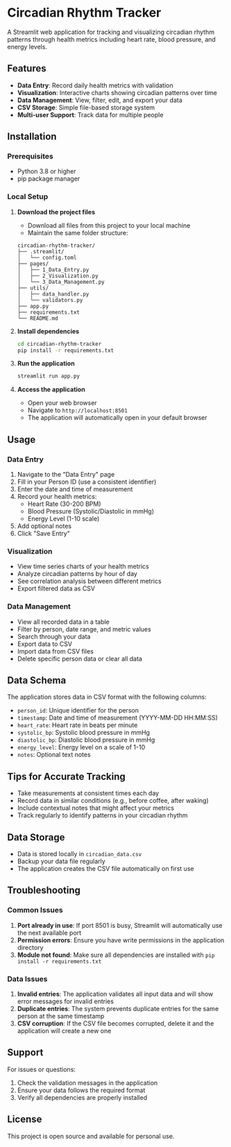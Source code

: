 # Circadian Rhythm Tracker

A Streamlit web application for tracking and visualizing circadian rhythm patterns through health metrics including heart rate, blood pressure, and energy levels.

## Features

- **Data Entry**: Record daily health metrics with validation
- **Visualization**: Interactive charts showing circadian patterns over time
- **Data Management**: View, filter, edit, and export your data
- **CSV Storage**: Simple file-based storage system
- **Multi-user Support**: Track data for multiple people

## Installation

### Prerequisites
- Python 3.8 or higher
- pip package manager

### Local Setup

1. **Download the project files**
   - Download all files from this project to your local machine
   - Maintain the same folder structure:
   ```
   circadian-rhythm-tracker/
   ├── .streamlit/
   │   └── config.toml
   ├── pages/
   │   ├── 1_Data_Entry.py
   │   ├── 2_Visualization.py
   │   └── 3_Data_Management.py
   ├── utils/
   │   ├── data_handler.py
   │   └── validators.py
   ├── app.py
   ├── requirements.txt
   └── README.md
   ```

2. **Install dependencies**
   ```bash
   cd circadian-rhythm-tracker
   pip install -r requirements.txt
   ```

3. **Run the application**
   ```bash
   streamlit run app.py
   ```

4. **Access the application**
   - Open your web browser
   - Navigate to `http://localhost:8501`
   - The application will automatically open in your default browser

## Usage

### Data Entry
1. Navigate to the "Data Entry" page
2. Fill in your Person ID (use a consistent identifier)
3. Enter the date and time of measurement
4. Record your health metrics:
   - Heart Rate (30-200 BPM)
   - Blood Pressure (Systolic/Diastolic in mmHg)
   - Energy Level (1-10 scale)
5. Add optional notes
6. Click "Save Entry"

### Visualization
- View time series charts of your health metrics
- Analyze circadian patterns by hour of day
- See correlation analysis between different metrics
- Export filtered data as CSV

### Data Management
- View all recorded data in a table
- Filter by person, date range, and metric values
- Search through your data
- Export data to CSV
- Import data from CSV files
- Delete specific person data or clear all data

## Data Schema

The application stores data in CSV format with the following columns:
- `person_id`: Unique identifier for the person
- `timestamp`: Date and time of measurement (YYYY-MM-DD HH:MM:SS)
- `heart_rate`: Heart rate in beats per minute
- `systolic_bp`: Systolic blood pressure in mmHg
- `diastolic_bp`: Diastolic blood pressure in mmHg
- `energy_level`: Energy level on a scale of 1-10
- `notes`: Optional text notes

## Tips for Accurate Tracking

- Take measurements at consistent times each day
- Record data in similar conditions (e.g., before coffee, after waking)
- Include contextual notes that might affect your metrics
- Track regularly to identify patterns in your circadian rhythm

## Data Storage

- Data is stored locally in `circadian_data.csv`
- Backup your data file regularly
- The application creates the CSV file automatically on first use

## Troubleshooting

### Common Issues

1. **Port already in use**: If port 8501 is busy, Streamlit will automatically use the next available port
2. **Permission errors**: Ensure you have write permissions in the application directory
3. **Module not found**: Make sure all dependencies are installed with `pip install -r requirements.txt`

### Data Issues

1. **Invalid entries**: The application validates all input data and will show error messages for invalid entries
2. **Duplicate entries**: The system prevents duplicate entries for the same person at the same timestamp
3. **CSV corruption**: If the CSV file becomes corrupted, delete it and the application will create a new one

## Support

For issues or questions:
1. Check the validation messages in the application
2. Ensure your data follows the required format
3. Verify all dependencies are properly installed

## License

This project is open source and available for personal use.
